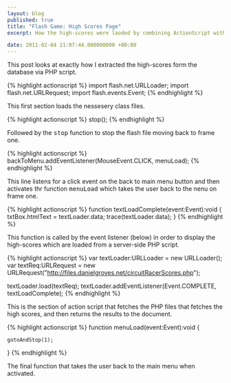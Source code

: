 ```yaml
---
layout: blog
published: true
title: "Flash Game: High Scores Page"
excerpt: How the high-scores were laoded by combining ActionScript with a server-side PHP script.

date: 2011-02-04 21:07:44.000000000 +00:00
---
```

This post looks at exactly how I extracted the high-scores form the database via PHP script.  

{% highlight actionscript %}
import flash.net.URLLoader;
import flash.net.URLRequest;
import flash.events.Event;
{% endhighlight %}

This first section loads the nessesery class files.  

{% highlight actionscript %}
stop();
{% endhighlight %}

Followed by the <tt>stop</tt> function to stop the flash file moving back to frame one.  

{% highlight actionscript %}
backToMenu.addEventListener(MouseEvent.CLICK, menuLoad);
{% endhighlight %}

This line listens for a click event on the back to main menu button and then activates thr function <tt>menuLoad</tt> which takes the user back to the nenu on frame one.  

{% highlight actionscript %}
function textLoadComplete(event:Event):void
{
        txtBox.htmlText = textLoader.data;
		trace(textLoader.data);
}
{% endhighlight %}

This function is called by the event listener (below) in order to display the high-scores which are loaded from a server-side PHP script.  

{% highlight actionscript %}
var textLoader:URLLoader = new URLLoader();
var textReq:URLRequest = new URLRequest("http://files.danielgroves.net/circuitRacerScores.php");

textLoader.load(textReq);
textLoader.addEventListener(Event.COMPLETE, textLoadComplete);
{% endhighlight %}

This is the section of action script that fetches the PHP files that fetches the high scores, and then returns the results to the document.  

{% highlight actionscript %}
function menuLoad(event:Event):void
{
	
	gotoAndStop(1);
	
}
{% endhighlight %}

The final function that takes the user back to the main menu when activated.  
